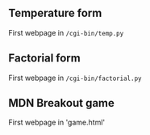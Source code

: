 ## Temperature form
First webpage in `/cgi-bin/temp.py`

## Factorial form
First webpage in `/cgi-bin/factorial.py`

## MDN Breakout game
First webpage in 'game.html'
